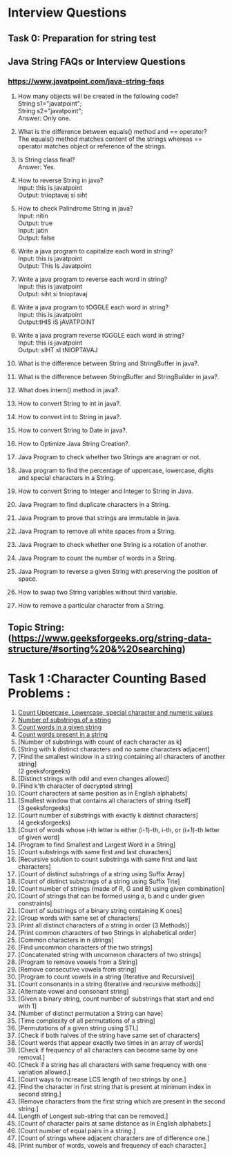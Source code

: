 # Interview Questions 
## Task 0: Preparation for string test

## Java String FAQs or Interview Questions
### https://www.javatpoint.com/java-string-faqs

1) How many objects will be created in the following code?</br>
String s1="javatpoint";</br>
String s2="javatpoint";</br>
Answer: Only one.</br>

2) What is the difference between equals() method and == operator?</br>
The equals() method matches content of the strings whereas == operator matches object or reference of the strings.</br>

3) Is String class final?</br>
Answer: Yes.</br>

4) How to reverse String in java?</br>
Input:  this is javatpoint</br>
Output: tnioptavaj si siht</br>

5) How to check Palindrome String in java?</br>
Input:  nitin</br>
Output: true</br>
Input: jatin</br>
Output: false</br>

6) Write a java program to capitalize each word in string?</br>
Input: this is javatpoint</br>
Output: This Is Javatpoint</br>

7) Write a java program to reverse each word in string?</br>
Input: this is javatpoint</br>
Output: siht si tnioptavaj</br>

8) Write a java program to tOGGLE each word in string?</br>
Input: this is javatpoint</br>
Output:tHIS iS jAVATPOINT</br>

9) Write a java program reverse tOGGLE each word in string?</br>
Input: this is javatpoint</br>
Output: sIHT sI tNIOPTAVAJ</br>

10) What is the difference between String and StringBuffer in java?.</br>
11) What is the difference between StringBuffer and StringBuilder in java?.</br>
12) What does intern() method in java?.</br>
13) How to convert String to int in java?.</br>
14) How to convert int to String in java?.</br>
15) How to convert String to Date in java?.</br>
16) How to Optimize Java String Creation?.</br>
17) Java Program to check whether two Strings are anagram or not.</br>
18) Java program to find the percentage of uppercase, lowercase, digits and special characters in a String.</br>
19) How to convert String to Integer and Integer to String in Java.</br>
20) Java Program to find duplicate characters in a String.</br>
21) Java Program to prove that strings are immutable in java.</br>
22) Java Program to remove all white spaces from a String.</br>
23) Java Program to check whether one String is a rotation of another.</br>
24) Java Program to count the number of words in a String.</br>
25) Java Program to reverse a given String with preserving the position of space.</br>
26) How to swap two String variables without third variable.</br>
27) How to remove a particular character from a String.</br>

## Topic String:(https://www.geeksforgeeks.org/string-data-structure/#sorting%20&%20searching)

# Task 1 :Character Counting Based Problems :

1. [Count Uppercase, Lowercase, special character and numeric values](https://github.com/maainul/Java/blob/master/src/javastrings/intervieQuestions/geeksForgeeks/_1_CountUppercaseLowercaseSpecialCharacterAndNumericValues.java)</br>
2. [Number of substrings of a string](https://github.com/maainul/Java/blob/master/src/javastrings/intervieQuestions/geeksForgeeks/_7_NumberOfSubstringsOfaString.java)</br>
3. [Count words in a given string](https://github.com/maainul/Java/blob/master/src/javastrings/intervieQuestions/geeksForgeeks/_3_CountNumberOfWords.java)</br>
4. [Count words present in a string](https://github.com/maainul/Java/blob/master/src/javastrings/intervieQuestions/geeksForgeeks/_4_CountWordsPresentInaString.java)</br>
5. [Number of substrings with count of each character as k]</br>
6. [String with k distinct characters and no same characters adjacent]</br>
7. [Find the smallest window in a string containing all characters of another string]</br>(2 geeksforgeeks)
8. [Distinct strings with odd and even changes allowed]</br>
9. [Find k’th character of decrypted string]</br>
10. [Count characters at same position as in English alphabets]</br>
11. [Smallest window that contains all characters of string itself]</br>(3 geeksforgeeks)
12. [Count number of substrings with exactly k distinct characters]</br>(4 geeksforgeeks)
13. [Count of words whose i-th letter is either (i-1)-th, i-th, or (i+1)-th letter of given word]</br>
14. [Program to find Smallest and Largest Word in a String]</br>
15. [Count substrings with same first and last characters]</br>
16. [Recursive solution to count substrings with same first and last characters]</br>
17. [Count of distinct substrings of a string using Suffix Array]</br>
18. [Count of distinct substrings of a string using Suffix Trie]</br>
19. [Count number of strings (made of R, G and B) using given combination]</br>
20. [Count of strings that can be formed using a, b and c under given constraints]</br>
21. [Count of substrings of a binary string containing K ones]</br>
22. [Group words with same set of characters]</br>
23. [Print all distinct characters of a string in order (3 Methods)]</br>
24. [Print common characters of two Strings in alphabetical order]</br>
25. [Common characters in n strings]</br>
26. [Find uncommon characters of the two strings]</br>
27. [Concatenated string with uncommon characters of two strings]</br>
28. [Program to remove vowels from a String]</br>
29. [Remove consecutive vowels from string]</br>
30. [Program to count vowels in a string (Iterative and Recursive)]</br>
31. [Count consonants in a string (Iterative and recursive methods)]</br>
32. [Alternate vowel and consonant string]</br>
33. [Given a binary string, count number of substrings that start and end with 1]</br>
34. [Number of distinct permutation a String can have]</br>
35. [Time complexity of all permutations of a string]</br>
36. [Permutations of a given string using STL]</br>
37. [Check if both halves of the string have same set of characters]</br>
38. [Count words that appear exactly two times in an array of words]</br>
39. [Check if frequency of all characters can become same by one removal.]</br>
40. [Check if a string has all characters with same frequency with one variation allowed.]</br>
41. [Count ways to increase LCS length of two strings by one.]</br>
42. [Find the character in first string that is present at minimum index in second string.]</br>
43. [Remove characters from the first string which are present in the second string.]</br>
44. [Length of Longest sub-string that can be removed.]</br>
45. [Count of character pairs at same distance as in English alphabets.]</br>
46. [Count number of equal pairs in a string.]</br>
47. [Count of strings where adjacent characters are of difference one.]</br>
48. [Print number of words, vowels and frequency of each character.]</br>
